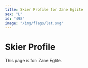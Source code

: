 ```yaml
---
title: Skier Profile for Zane Eglite
sex: "L"
id: "498"
image: "/img/flags/lat.svg" 
---
```


# Skier Profile

This page is for: Zane Eglite.
    